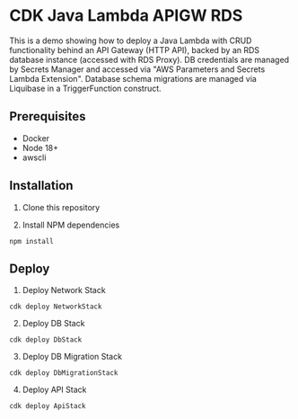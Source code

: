 # CDK Java Lambda APIGW RDS

This is a demo showing how to deploy a Java Lambda with CRUD functionality behind an API Gateway (HTTP API), backed by an RDS database instance (accessed with RDS Proxy). DB credentials are managed by Secrets Manager and accessed via "AWS Parameters and Secrets Lambda Extension". Database schema migrations are managed via Liquibase in a TriggerFunction construct.

## Prerequisites

- Docker
- Node 18+
- awscli


## Installation

1. Clone this repository

2. Install NPM dependencies

`npm install`


## Deploy

1. Deploy Network Stack

`cdk deploy NetworkStack`

2. Deploy DB Stack

`cdk deploy DbStack`

3. Deploy DB Migration Stack

`cdk deploy DbMigrationStack`

4. Deploy API Stack

`cdk deploy ApiStack`
